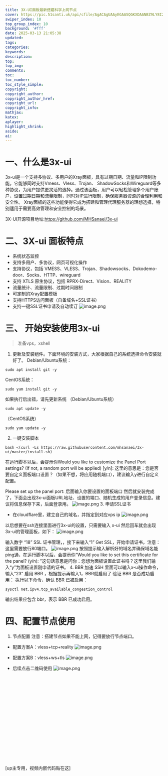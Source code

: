 ```yaml
---
title: 3X-UI面板最新搭建科学上网节点
cover: https://pic.51santi.uk/api/cfile/AgACAgUAAyEGAASQGKXDAANBZ9LY8I2laOjNR3R_NWkAAYX-rsheAAK0yTEb_oOZVjvmDAAB4zUu3wEAAwIAA3gAAzYE
swiper_index: 10
top_group_index: 10
background: '#fff'
date: 2025-03-13 21:05:38
updated:
tags:
categories:
keywords:
description:
top:
top_img:
comments:
toc:
toc_number:
toc_style_simple:
copyright:
copyright_author:
copyright_author_href:
copyright_url:
copyright_info:
mathjax:
katex:
aplayer:
highlight_shrink:
aside:
ai:
---
```

# 一、什么是3x-ui
  3x-ui是一个支持多协议、多用户的Xray面板，具有过期日期、流量和IP限制功能。它能够同时支持Vmess、Vless、Trojan、
ShadowSocks和Wireguard等多种协议，为用户提供更灵活的选择。通过该面板，用户可以轻松管理多个用户账户，设置过期日期和流量限制，同时对IP进行限制，确保服务器资源的合理利用和安全性。
Xray面板的这些功能使得它成为搭建和管理代理服务器的理想选择，特别适用于需要高效管理和安全控制的场景。

3X-UI开源项目地址:https://github.com/MHSanaei/3x-ui

# 二、3X-ui 面板特点
- 系统状态监控
- 支持多用户、多协议，网页可视化操作
- 支持协议，包括 VMESS、VLESS、Trojan、Shadowsocks、Dokodemo-door、Socks、HTTP、wireguard
- 支持 XTLS 原生协议，包括 RPRX-Direct、Vision、REALITY
- 流量统计、流量限制、过期时间限制
- 可定制的Xray配置模板
- 支持HTTPS访问面板（自备域名+SSL证书）
- 支持一键SSL证书申请及自动续订
![image.png](https://pic.51santi.uk/api/cfile/AgACAgUAAyEGAASQGKXDAANCZ9LbG59CNlLBS7FBY9y8s1XD3O8AArjJMRv-g5lWVGPxJqJUzyABAAMCAAN3AAM2BA)

# 三、 开始安装使用3x-ui
> 准备vps，xshell

1. 更新及安装组件。下面环境的安装方式，大家根据自己的系统选择命令安装就好了。
 Debian/Ubuntu系统：
```shell
sudo apt install git -y
```
 CentOS系统：
```shell
sudo yum install git -y
```
 如果执行后出错，请先更新系统
（Debian/Ubuntu系统）
```shell
sudo apt update -y
```
（CentOS系统）
```shell
sudo yum update -y
```
2. 一键安装脚本
```shell
bash <(curl -Ls https://raw.githubusercontent.com/mhsanaei/3x-ui/master/install.sh)
```
在运行脚本以后，会提示你Would you like to customize the Panel Port settings? (If not, a random port will be applied) [y/n]:
这里的意思是：您是否要自定义面板端口设置？（如果不想，将应用随机端口），建议输入y进行自定义配置。

Please set up the panel port: 后面输入你要设置的面板端口
然后就安装完成了，下面会出现3x-ui面板URL地址、设置的端口、随机生成的用户登录信息。建议将信息保存下来，后面登录用。
![image.png](https://pic.51santi.uk/api/cfile/AgACAgUAAyEGAASQGKXDAANDZ9Ler2zikmo7c2s8jnc524wFfeQAAr_JMRv-g5lWX4HmmAwPMngBAAMCAAN5AAM2BA)
3. 申请SSL证书
- 在cloudflare里，建立自己的域名，并指定到对应vps ip
![image.png](https://pic.51santi.uk/api/cfile/AgACAgUAAyEGAASQGKXDAANGZ9LlI7UM269OX2wSFNj6mD7VQcUAAsnJMRv-g5lWSGIwV3w2AmABAAMCAAN5AAM2BA)

以后想要在ssh连接里面进行3x-ui的设置，只需要输入 x-ui 然后回车就会出现3x-ui的管理面板，如下：
![image.png](https://pic.51santi.uk/api/cfile/AgACAgUAAyEGAASQGKXDAANEZ9LiXpyNVYWqZ9418CqfHD8Dh0MAAsXJMRv-g5lWNRzBHSevvCoBAAMCAAN4AAM2BA)

输入数字 “18” SSL 证书管理，，接下来输入“1” Get SSL，开始申请证书，注意：这里需要放行80端口。
![image.png](https://pic.51santi.uk/api/cfile/AgACAgUAAyEGAASQGKXDAANFZ9Liy7AJ_HvP_umynboiQ29zJpAAAsbJMRv-g5lWgnqTKTIzYtYBAAMCAAN4AAM2BA)
按照提示输入解析好的域名并确保域名能ping通，在运行脚本以后，会提示你“Would you like to set this certificate for the panel? (y/n): ”这句话意思是问你：您想为面板设置此证书吗？这里我们输入“y”为面板设置刚申请的证书。
4. BBR 加速
SSH 里面可以输入x-ui操作命令，输入“23” 启用 BBR ，根据提示再输入1，BBR就启用了
验证 BBR 是否成功启用：
执行以下命令，确认 BBR 已被启用：
```shell
sysctl net.ipv4.tcp_available_congestion_control
```
输出结果应包含 bbr，表示 BBR 已成功启用。

# 四、配置节点使用
1. 节点配置
注意：搭建节点如果不能上网，记得要放行节点端口。
- 配置方案A：vless+tcp+reality
![image.png](https://pic.51santi.uk/api/cfile/AgACAgUAAyEGAASQGKXDAANHZ9LnUbbIg1KQVpkQfMMzHMSjNSoAAtDJMRv-g5lWliTRm_7B7McBAAMCAAN5AAM2BA)

- 配置方案B：vless+ws+tls
![image.png](https://pic.51santi.uk/api/cfile/AgACAgUAAyEGAASQGKXDAANIZ9LqcyH5jS7tVzyC6o4ctGfZ6JYAAuzJMRv-g5lWVtWFHvR98hIBAAMCAAN3AAM2BA)

- 后续点击二维码使用
![image.png](https://pic.51santi.uk/api/cfile/AgACAgUAAyEGAASQGKXDAANJZ9Lq11XoUXP_G5hla8H7_Hj9KyEAAu7JMRv-g5lWooT5kCmTbAgBAAMCAAN4AAM2BA)
<div class="video-container">
[up主专用，视频内嵌代码贴在这]
</div>

<style>
.video-container {
    position: relative;
    width: 100%;
    padding-top: 56.25%; /* 16:9 aspect ratio (height/width = 9/16 * 100%) */
}

.video-container iframe {
    position: absolute;
    top: 0;
    left: 0;
    width: 100%;
    height: 100%;
}
</style>

